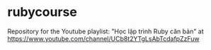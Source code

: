 # rubycourse
Repository for the Youtube playlist: "Học lập trình Ruby căn bản" at https://www.youtube.com/channel/UCb8t2YTgLsAbTcdafpZzFuw
